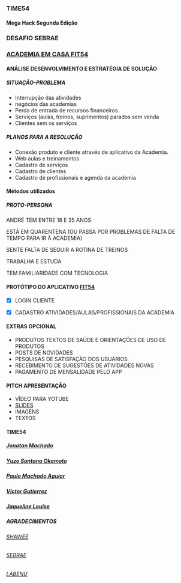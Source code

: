 ### TIME54
#### Mega Hack Segunda Edição 

### DESAFIO SEBRAE 

### [ACADEMIA EM CASA FIT54](https://previewer.adalo.com/4505577f-cc94-43c3-8845-eddf71a463bd) 


#### ANÁLISE DESENVOLVIMENTO E ESTRATÉGIA DE SOLUÇÃO

##### SITUAÇÃO-PROBLEMA

- Interrupção das atividades
- negócios das academias
- Perda de entrada de recursos financeiros.
- Serviços (aulas, treinos, suprimentos) parados sem venda
- Clientes sem os serviços

##### PLANOS PARA A RESOLUÇÃO 

- Conexão produto e  cliente através de aplicativo da  Academia.
- Web aulas e treinamentos
- Cadastro de serviços
- Cadastro de clientes
- Cadastro de profissionais e agenda da academia

#### Métodos utilizados

##### PROTO-PERSONA

ANDRÉ TEM ENTRE 18 E 35 ANOS

ESTÁ EM QUARENTENA (OU PASSA POR PROBLEMAS DE FALTA DE TEMPO PARA IR À ACADEMIA)

SENTE FALTA DE SEGUIR A ROTINA DE TREINOS

TRABALHA E ESTUDA

TEM FAMILIARIDADE COM TECNOLOGIA


#### PROTÓTIPO DO APLICATIVO [FIT54](https://previewer.adalo.com/4505577f-cc94-43c3-8845-eddf71a463bd)

- [x] LOGIN CLIENTE 
- [x] CADASTRO ATIVIDADES/AULAS/PROFISSIONAIS DA ACADEMIA


#### EXTRAS OPCIONAL

- PRODUTOS TEXTOS DE SAÚDE E ORIENTAÇÕES DE USO DE PRODUTOS
- POSTS DE NOVIDADES
- PESQUISAS DE SATISFAÇÃO DOS USUÁRIOS 
- RECEBIMENTO DE SUGESTÕES DE ATIVIDADES NOVAS
- PAGAMENTO DE MENSALIDADE PELO APP

#### PITCH APRESENTAÇÃO
- VÍDEO PARA YOTUBE 
- [SLIDES](https://docs.google.com/presentation/d/1zyyD6fEi3_sK5fPhCNrQmUoVL3VfdHmJ6G2mbTbKnwU/edit#slide=id.p)
- IMAGENS
- TEXTOS

#### TIME54

##### [Jonatan Machado](https://github.com/joninter)
##### [Yuzo Santana Okamoto](https://github.com/yuzokamoto)
##### [Paulo Machado Aguiar](https://github.com/Paulopma)
##### [Victor Gutierrez](https://github.com/v-gutierrez)
##### [Jaqueline Louise](https://github.com/louisejaqdev) 

##### AGRADECIMENTOS

###### [SHAWEE](https://shawee.io/cases.html)
###### [SEBRAE](https://www.sebrae.com.br/sites/PortalSebrae)
###### [LABENU](https://www.labenu.com.br/)
 
